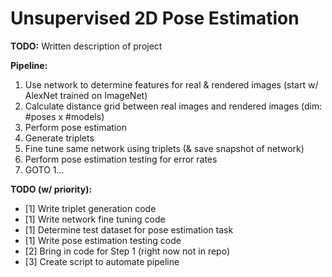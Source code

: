 # Unsupervised 2D Pose Estimation

**TODO:** Written description of project

**Pipeline:**
  1) Use network to determine features for real & rendered images (start w/ AlexNet trained on ImageNet)
  2) Calculate distance grid between real images and rendered images (dim: #poses x #models)
  3) Perform pose estimation 
  4) Generate triplets 
  5) Fine tune same network using triplets (& save snapshot of network)
  6) Perform pose estimation testing for error rates
  7) GOTO 1...

**TODO (w/ priority):**  
  * [1] Write triplet generation code  
  * [1] Write network fine tuning code  
  * [1] Determine test dataset for pose estimation task  
  * [1] Write pose estimation testing code  
  * [2] Bring in code for Step 1 (right now not in repo)  
  * [3] Create script to automate pipeline  
